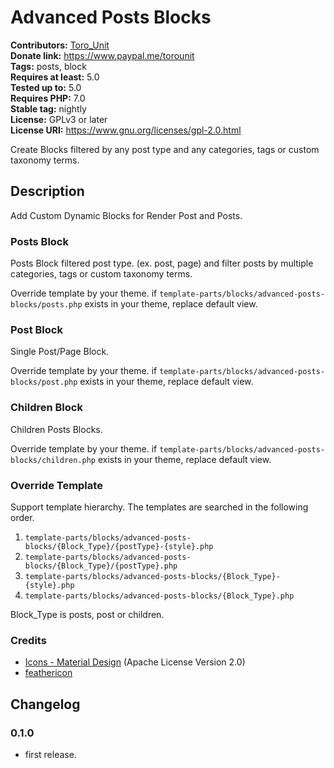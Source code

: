 # Advanced Posts Blocks #
**Contributors:** [Toro_Unit](https://profiles.wordpress.org/Toro_Unit)  
**Donate link:**       https://www.paypal.me/torounit  
**Tags:**              posts, block  
**Requires at least:** 5.0  
**Tested up to:**      5.0  
**Requires PHP:**      7.0  
**Stable tag:**        nightly  
**License:**           GPLv3 or later  
**License URI:**       https://www.gnu.org/licenses/gpl-2.0.html  

Create Blocks filtered by any post type and any categories, tags or custom taxonomy terms.

## Description ##

Add Custom Dynamic Blocks for Render Post and Posts.

### Posts Block ###

Posts Block filtered post type. (ex. post, page) and filter posts by multiple categories, tags or custom taxonomy terms.

Override template by your theme. if `template-parts/blocks/advanced-posts-blocks/posts.php` exists in your theme, replace default view.

### Post Block ###

Single Post/Page Block.

Override template by your theme. if `template-parts/blocks/advanced-posts-blocks/post.php` exists in your theme, replace default view.

### Children Block ###

Children Posts Blocks.

Override template by your theme. if `template-parts/blocks/advanced-posts-blocks/children.php` exists in your theme, replace default view.



### Override Template ###

Support template hierarchy. The templates are searched in the following order.

1. `template-parts/blocks/advanced-posts-blocks/{Block_Type}/{postType}-{style}.php`
2. `template-parts/blocks/advanced-posts-blocks/{Block_Type}/{postType}.php`
3. `template-parts/blocks/advanced-posts-blocks/{Block_Type}-{style}.php`
4. `template-parts/blocks/advanced-posts-blocks/{Block_Type}.php`

Block_Type is posts, post or children.


### Credits ###

* [Icons - Material Design](https://material.io/tools/icons/) (Apache License Version 2.0)
* [feathericon](https://feathericon.com/)

## Changelog ##

### 0.1.0 ###
* first release.

